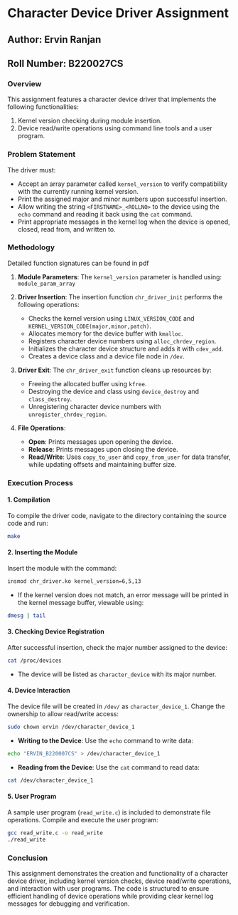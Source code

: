 
# Character Device Driver Assignment

## Author: Ervin Ranjan
## Roll Number: B220027CS

### Overview
This assignment features a character device driver that implements the following functionalities:
1. Kernel version checking during module insertion.
2. Device read/write operations using command line tools and a user program.

### Problem Statement
The driver must:
- Accept an array parameter called `kernel_version` to verify compatibility with the currently running kernel version.
- Print the assigned major and minor numbers upon successful insertion.
- Allow writing the string `<FIRSTNAME>_<ROLLNO>` to the device using the `echo` command and reading it back using the `cat` command.
- Print appropriate messages in the kernel log when the device is opened, closed, read from, and written to.

### Methodology 
Detailed function signatures can be found in pdf
1. **Module Parameters**: The `kernel_version` parameter is handled using:
   `module_param_array`

2. **Driver Insertion**: The insertion function `chr_driver_init` performs the following operations:
   - Checks the kernel version using `LINUX_VERSION_CODE` and `KERNEL_VERSION_CODE(major,minor,patch)`.
   - Allocates memory for the device buffer with `kmalloc`.
   - Registers character device numbers using `alloc_chrdev_region`.
   - Initializes the character device structure and adds it with `cdev_add`.
   - Creates a device class and a device file node in `/dev`.

3. **Driver Exit**: The `chr_driver_exit` function cleans up resources by:
   - Freeing the allocated buffer using `kfree`.
   - Destroying the device and class using `device_destroy` and `class_destroy`.
   - Unregistering character device numbers with `unregister_chrdev_region`.

4. **File Operations**:
   - **Open**: Prints messages upon opening the device.
   - **Release**: Prints messages upon closing the device.
   - **Read/Write**: Uses `copy_to_user` and `copy_from_user` for data transfer, while updating offsets and maintaining buffer size.

### Execution Process

#### 1. Compilation
To compile the driver code, navigate to the directory containing the source code and run:
```bash
make
```

#### 2. Inserting the Module
Insert the module with the command:
```bash
insmod chr_driver.ko kernel_version=6,5,13
```
- If the kernel version does not match, an error message will be printed in the kernel message buffer, viewable using:
```bash
dmesg | tail
```

#### 3. Checking Device Registration
After successful insertion, check the major number assigned to the device:
```bash
cat /proc/devices
```
- The device will be listed as `character_device` with its major number.

#### 4. Device Interaction
The device file will be created in `/dev/` as `character_device_1`. Change the ownership to allow read/write access:
```bash
sudo chown ervin /dev/character_device_1
```

- **Writing to the Device**:
Use the `echo` command to write data:
```bash
echo "ERVIN_B220007CS" > /dev/character_device_1
```

- **Reading from the Device**:
Use the `cat` command to read data:
```bash
cat /dev/character_device_1
```

#### 5. User Program
A sample user program (`read_write.c`) is included to demonstrate file operations. Compile and execute the user program:
```bash
gcc read_write.c -o read_write
./read_write
```

### Conclusion
This assignment demonstrates the creation and functionality of a character device driver, including kernel version checks, device read/write operations, and interaction with user programs. The code is structured to ensure efficient handling of device operations while providing clear kernel log messages for debugging and verification.
